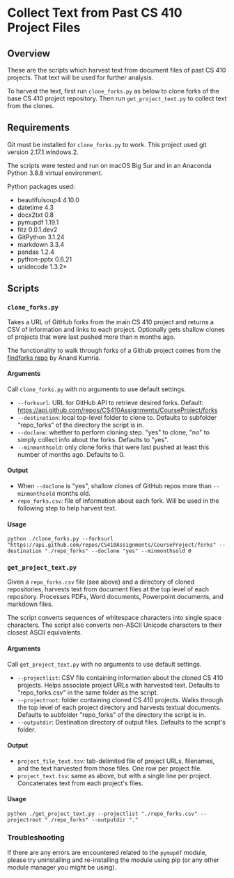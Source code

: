 # Collect Text from Past CS 410 Project Files

## Overview

These are the scripts which harvest text from document files of past CS 410 projects. That text will be used for further analysis.

To harvest the text, first run `clone_forks.py` as below to clone forks of the base CS 410 project repository. Then run `get_project_text.py` to collect text from the clones.

## Requirements

Git must be installed for `clone_forks.py` to work. This project used git version 2.17.1.windows.2.

The scripts were tested and run on macOS Big Sur and in an Anaconda Python 3.8.8 virtual environment.

Python packages used:
* beautifulsoup4 4.10.0
* datetime 4.3
* docx2txt 0.8
* pymupdf 1.19.1
* fitz 0.0.1.dev2
* GitPython 3.1.24
* markdown 3.3.4
* pandas 1.2.4
* python-pptx 0.6.21
* unidecode 1.3.2* 

## Scripts

### `clone_forks.py`

Takes a URL of GitHub forks from the main CS 410 project and returns a CSV of information and links to each project. Optionally gets shallow clones of projects that were last pushed more than n months ago.

The functionality to walk through forks of a Github project comes from the [findforks repo](https://github.com/akumria/findforks) by Anand Kumria.

#### Arguments

Call `clone_forks.py` with no arguments to use default settings.

* `--forksurl`: URL for GitHub API to retrieve desired forks. Default: <https://api.github.com/repos/CS410Assignments/CourseProject/forks>
* `--destination`: local top-level folder to clone to. Defaults to subfolder "repo_forks" of the directory the script is in.
* `--doclone`: whether to perform cloning step. "yes" to clone, "no" to simply collect info about the forks. Defaults to "yes". 
* `--minmonthsold`: only clone forks that were last pushed at least this number of months ago. Defaults to 0.

#### Output
* When `--doclone` is "yes", shallow clones of GitHub repos more than `--minmonthsold` months old.
* `repo_forks.csv`: file of information about each fork. Will be used in the following step to help harvest text.

#### Usage

```
python ./clone_forks.py --forksurl "https://api.github.com/repos/CS410Assignments/CourseProject/forks" --destination "./repo_forks" --doclone "yes" --minmonthsold 0
```

### `get_project_text.py`

Given a `repo_forks.csv` file (see above) and a directory of cloned repositories, harvests text from document files at the top level of each repository. Processes PDFs, Word documents, Powerpoint documents, and markdown files.

The script converts sequences of whitespace characters into single space characters. The script also converts non-ASCII Unicode characters to their closest ASCII equivalents.

#### Arguments

Call `get_project_text.py` with no arguments to use default settings.

* `--projectlist`: CSV file containing information about the cloned CS 410 projects. Helps associate project URLs with harvested text. Defaults to "repo_forks.csv" in the same folder as the script.
* `--projectroot`: folder containing cloned CS 410 projects. Walks through the top level of each project directory and harvests textual documents. Defaults to subfolder "repo_forks" of the directory the script is in.
* `--outputdir`: Destination directory of output files. Defaults to the script's folder.

#### Output
* `project_file_text.tsv`: tab-delimited file of project URLs, filenames, and the text harvested from those files. One row per project file.
* `project_text.tsv`: same as above, but with a single line per project. Concatenates text from each project's files.

#### Usage
```
python ./get_project_text.py --projectlist "./repo_forks.csv" --projectroot "./repo_forks" --outputdir "."
```

### Troubleshooting

If there are any errors are encountered related to the `pymupdf` module, please try uninstalling and re-installing the module using pip (or any other module manager you might be using).